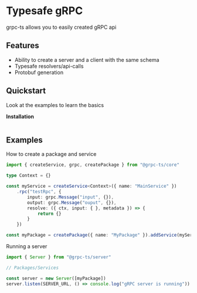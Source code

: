 # Typesafe gRPC

grpc-ts allows you to easily created gRPC api

## Features
- Ability to create a server and a client with the same schema
- Typesafe resolvers/api-calls
- Protobuf generation

## Quickstart
Look at the examples to learn the basics

**Installation**
```
```

## Examples
How to create a package and service
```typescript
import { createService, grpc, createPackage } from "@grpc-ts/core"

type Context = {}

const myService = createService<Context>({ name: "MainService" })
	.rpc("testRpc", {
		input: grpc.Message("input", {}),
		output: grpc.Message("ouput", {}),
		resolve: ({ ctx, input: { }, metadata }) => {
			return {}
		}
	})

const myPackage = createPackage({ name: "MyPackage" }).addService(myService)
```

Running a server
```typescript
import { Server } from "@grpc-ts/server"

// Packages/Services

const server = new Server([myPackage])
server.listen(SERVER_URL, () => console.log("gRPC server is running"))
```
